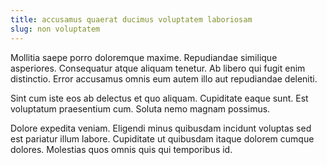 ```yaml
---
title: accusamus quaerat ducimus voluptatem laboriosam
slug: non voluptatem
---
```


Mollitia saepe porro doloremque maxime. Repudiandae similique asperiores. Consequatur atque aliquam tenetur. Ab libero qui fugit enim distinctio. Error accusamus omnis eum autem illo aut repudiandae deleniti.

Sint cum iste eos ab delectus et quo aliquam. Cupiditate eaque sunt. Est voluptatum praesentium cum. Soluta nemo magnam possimus.

Dolore expedita veniam. Eligendi minus quibusdam incidunt voluptas sed est pariatur illum labore. Cupiditate ut quibusdam itaque dolorem cumque dolores. Molestias quos omnis quis qui temporibus id.

